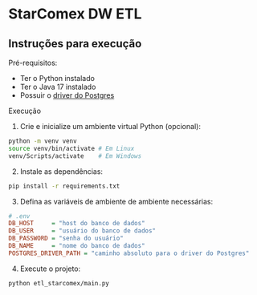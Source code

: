 # StarComex DW ETL

## Instruções para execução

Pré-requisitos:

- Ter o Python instalado
- Ter o Java 17 instalado
- Possuir o [driver do Postgres](https://jdbc.postgresql.org/download/)

Execução

1. Crie e inicialize um ambiente virtual Python (opcional):

```sh
python -m venv venv
source venv/bin/activate # Em Linux
venv/Scripts/activate    # Em Windows
```

2. Instale as dependências:

```sh
pip install -r requirements.txt
```

3. Defina as variáveis de ambiente de ambiente necessárias:

```ini
# .env
DB_HOST     = "host do banco de dados"
DB_USER     = "usuário do banco de dados"
DB_PASSWORD = "senha do usuário"
DB_NAME     = "nome do banco de dados"
POSTGRES_DRIVER_PATH = "caminho absoluto para o driver do Postgres"
```

4. Execute o projeto:

```sh
python etl_starcomex/main.py 
```
